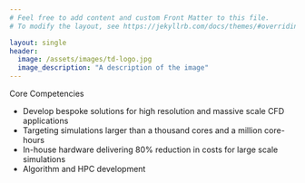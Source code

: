 ```yaml
---
# Feel free to add content and custom Front Matter to this file.
# To modify the layout, see https://jekyllrb.com/docs/themes/#overriding-theme-defaults

layout: single
header:
  image: /assets/images/td-logo.jpg
  image_description: "A description of the image"
---
```


Core Competencies
* Develop bespoke solutions for high resolution and massive scale CFD applications
* Targeting simulations larger than a thousand cores and a million core-hours
* In-house hardware delivering 80% reduction in costs for large scale simulations
* Algorithm and HPC development





